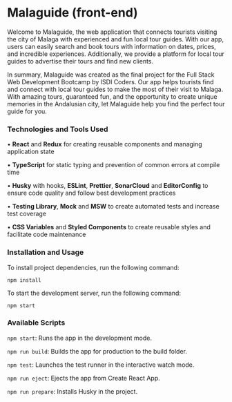 # Malaguide (front-end)

Welcome to Malaguide, the web application that connects tourists visiting the city of Malaga with experienced and fun local tour guides. With our app, users can easily search and book tours with information on dates, prices, and incredible experiences. Additionally, we provide a platform for local tour guides to advertise their tours and find new clients.

In summary, Malaguide was created as the final project for the Full Stack Web Development Bootcamp by ISDI Coders. Our app helps tourists find and connect with local tour guides to make the most of their visit to Malaga. With amazing tours, guaranteed fun, and the opportunity to create unique memories in the Andalusian city, let Malaguide help you find the perfect tour guide for you.

### Technologies and Tools Used

• **React** and **Redux** for creating reusable components and managing application state

• **TypeScript** for static typing and prevention of common errors at compile time

• **Husky** with hooks, **ESLint**, **Prettier**, **SonarCloud** and **EditorConfig** to ensure code quality and follow best development practices

• **Testing Library**, **Mock** and **MSW** to create automated tests and increase test coverage

• **CSS Variables** and **Styled Components** to create reusable styles and facilitate code maintenance

### Installation and Usage

To install project dependencies, run the following command:

`npm install`

To start the development server, run the following command:

`npm start`

### Available Scripts

`npm start`: Runs the app in the development mode.

`npm run build`: Builds the app for production to the build folder.

`npm test`: Launches the test runner in the interactive watch mode.

`npm run eject`: Ejects the app from Create React App.

`npm run prepare`: Installs Husky in the project.
